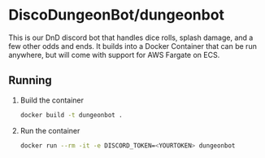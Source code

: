 # DiscoDungeonBot/dungeonbot

This is our DnD discord bot that handles dice rolls, splash damage, and a few
other odds and ends. It builds into a Docker Container that can be run
anywhere, but will come with support for AWS Fargate on ECS.

## Running

1. Build the container

    ``` bash
    docker build -t dungeonbot .
    ```

1. Run the container

    ``` bash
    docker run --rm -it -e DISCORD_TOKEN=<YOURTOKEN> dungeonbot
    ```